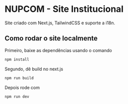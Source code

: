 # NUPCOM - Site Institucional

Site criado com Next.js, TailwindCSS e suporte a i18n.

## Como rodar o site localmente

Primeiro, baixe as dependências usando o comando

```bash
npm install
```

Segundo, dê build no next.js

```bash
npm run build
```

Depois rode com

```bash
npm run dev
```
